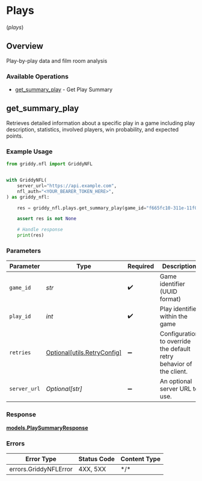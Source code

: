 # Plays
(*plays*)

## Overview

Play-by-play data and film room analysis

### Available Operations

* [get_summary_play](#get_summary_play) - Get Play Summary

## get_summary_play

Retrieves detailed information about a specific play in a game including play description,
statistics, involved players, win probability, and expected points.


### Example Usage

<!-- UsageSnippet language="python" operationID="getSummaryPlay" method="get" path="/api/plays/summaryPlay" -->
```python
from griddy.nfl import GriddyNFL


with GriddyNFL(
    server_url="https://api.example.com",
    nfl_auth="<YOUR_BEARER_TOKEN_HERE>",
) as griddy_nfl:

    res = griddy_nfl.plays.get_summary_play(game_id="f665fc10-311e-11f0-b670-ae1250fadad1", play_id=40)

    assert res is not None

    # Handle response
    print(res)

```

### Parameters

| Parameter                                                           | Type                                                                | Required                                                            | Description                                                         | Example                                                             |
| ------------------------------------------------------------------- | ------------------------------------------------------------------- | ------------------------------------------------------------------- | ------------------------------------------------------------------- | ------------------------------------------------------------------- |
| `game_id`                                                           | *str*                                                               | :heavy_check_mark:                                                  | Game identifier (UUID format)                                       | f665fc10-311e-11f0-b670-ae1250fadad1                                |
| `play_id`                                                           | *int*                                                               | :heavy_check_mark:                                                  | Play identifier within the game                                     | 40                                                                  |
| `retries`                                                           | [Optional[utils.RetryConfig]](../../models/utils/retryconfig.md)    | :heavy_minus_sign:                                                  | Configuration to override the default retry behavior of the client. |                                                                     |
| `server_url`                                                        | *Optional[str]*                                                     | :heavy_minus_sign:                                                  | An optional server URL to use.                                      | http://localhost:8080                                               |

### Response

**[models.PlaySummaryResponse](../../models/playsummaryresponse.md)**

### Errors

| Error Type            | Status Code           | Content Type          |
| --------------------- | --------------------- | --------------------- |
| errors.GriddyNFLError | 4XX, 5XX              | \*/\*                 |